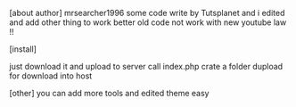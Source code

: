 
[about author]
mrsearcher1996
some code write by Tutsplanet and i edited and add other thing to work better
old code not work with new youtube law !!

[install]

just download it and upload to server call index.php
crate a folder dupload for download into host


[other]
you can add more tools and edited theme easy
